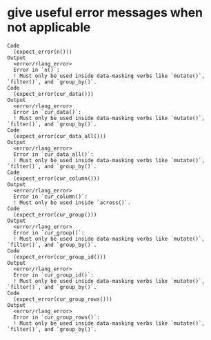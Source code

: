 # give useful error messages when not applicable

    Code
      (expect_error(n()))
    Output
      <error/rlang_error>
      Error in `n()`:
      ! Must only be used inside data-masking verbs like `mutate()`, `filter()`, and `group_by()`.
    Code
      (expect_error(cur_data()))
    Output
      <error/rlang_error>
      Error in `cur_data()`:
      ! Must only be used inside data-masking verbs like `mutate()`, `filter()`, and `group_by()`.
    Code
      (expect_error(cur_data_all()))
    Output
      <error/rlang_error>
      Error in `cur_data_all()`:
      ! Must only be used inside data-masking verbs like `mutate()`, `filter()`, and `group_by()`.
    Code
      (expect_error(cur_column()))
    Output
      <error/rlang_error>
      Error in `cur_column()`:
      ! Must only be used inside `across()`.
    Code
      (expect_error(cur_group()))
    Output
      <error/rlang_error>
      Error in `cur_group()`:
      ! Must only be used inside data-masking verbs like `mutate()`, `filter()`, and `group_by()`.
    Code
      (expect_error(cur_group_id()))
    Output
      <error/rlang_error>
      Error in `cur_group_id()`:
      ! Must only be used inside data-masking verbs like `mutate()`, `filter()`, and `group_by()`.
    Code
      (expect_error(cur_group_rows()))
    Output
      <error/rlang_error>
      Error in `cur_group_rows()`:
      ! Must only be used inside data-masking verbs like `mutate()`, `filter()`, and `group_by()`.

